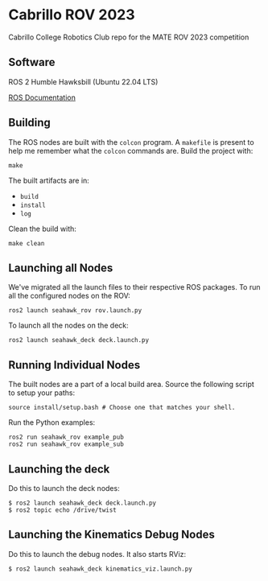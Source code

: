 # Cabrillo ROV 2023

Cabrillo College Robotics Club repo for the MATE ROV 2023 competition

## Software

ROS 2 Humble Hawksbill (Ubuntu 22.04 LTS)

[ROS Documentation](http://docs.ros.org/en/humble/index.html)

## Building

The ROS nodes are built with the `colcon` program. A `makefile` is present to help me remember what the `colcon` commands are. Build the project with:

```console
make 
```

The built artifacts are in:

- `build`
- `install`
- `log`

Clean the build with:

```console
make clean 
```

## Launching all Nodes

We've migrated all the launch files to their respective ROS packages. To run all the configured nodes on the ROV:

```console 
ros2 launch seahawk_rov rov.launch.py  
```

To launch all the nodes on the deck:

```console 
ros2 launch seahawk_deck deck.launch.py  
```

## Running Individual Nodes

The built nodes are a part of a local build area. Source the following script to setup your paths:

```console
source install/setup.bash # Choose one that matches your shell.
```

Run the Python examples:

```console
ros2 run seahawk_rov example_pub
ros2 run seahawk_rov example_sub
```

## Launching the deck

Do this to launch the deck nodes:

```console 
$ ros2 launch seahawk_deck deck.launch.py
$ ros2 topic echo /drive/twist
```

## Launching the Kinematics Debug Nodes

Do this to launch the debug nodes. It also starts RViz:

```console 
$ ros2 launch seahawk_deck kinematics_viz.launch.py
```
